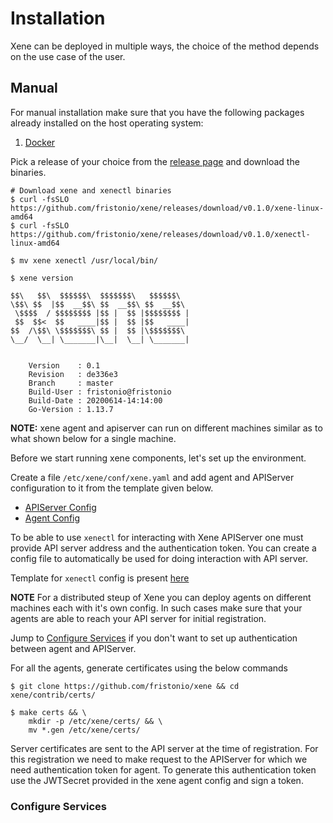 # Installation

Xene can be deployed in multiple ways, the choice of the method depends on the use case of the user.

## Manual

For manual installation make sure that you have the following packages already installed on the host
operating system:

1. [Docker](https://docs.docker.com/get-docker/)

Pick a release of your choice from the [release page](https://github.com/fristonio/xene/releases) and download the binaries.

```
# Download xene and xenectl binaries
$ curl -fsSLO https://github.com/fristonio/xene/releases/download/v0.1.0/xene-linux-amd64
$ curl -fsSLO https://github.com/fristonio/xene/releases/download/v0.1.0/xenectl-linux-amd64

$ mv xene xenectl /usr/local/bin/

$ xene version

$$\   $$\  $$$$$$\  $$$$$$$\   $$$$$$\
\$$\ $$  |$$  __$$\ $$  __$$\ $$  __$$\
 \$$$$  / $$$$$$$$ |$$ |  $$ |$$$$$$$$ |
 $$  $$<  $$   ____|$$ |  $$ |$$   ____|
$$  /\$$\ \$$$$$$$\ $$ |  $$ |\$$$$$$$\
\__/  \__| \_______|\__|  \__| \_______|


    Version    : 0.1
    Revision   : de336e3
    Branch     : master
    Build-User : fristonio@fristonio
    Build-Date : 20200614-14:14:00
    Go-Version : 1.13.7
```

**NOTE:** xene agent and apiserver can run on different machines similar as to what shown below for a single machine.

Before we start running xene components, let's set up the environment.

Create a file `/etc/xene/conf/xene.yaml` and add agent and APIServer configuration to it from the template given below.

- [APIServer Config](/_examples/sample.apiserver.config.yaml)
- [Agent Config](/_examples/sample.agent.config.yaml)

To be able to use `xenectl` for interacting with Xene APIServer one must provide API server address and the authentication token.
You can create a config file to automatically be used for doing interaction with API server.

Template for `xenectl` config is present [here](/_examples/sample.xenectl.yaml)

**NOTE** For a distributed steup of Xene you can deploy agents on different machines each with it's own config. In such cases make
sure that your agents are able to reach your API server for initial registration.

Jump to [Configure Services](###ConfigureServices) if you don't want to set up authentication between agent and APIServer.

For all the agents, generate certificates using the below commands

```
$ git clone https://github.com/fristonio/xene && cd xene/contrib/certs/

$ make certs && \
    mkdir -p /etc/xene/certs/ && \
    mv *.gen /etc/xene/certs/
```

Server certificates are sent to the API server at the time of registration. For this registration we need to make
request to the APIServer for which we need authentication token for agent. To generate this authentication token
use the JWTSecret provided in the xene agent config and sign a token.

### Configure Services
